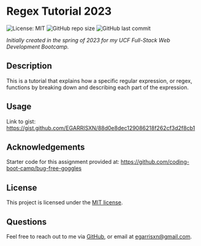 # Regex Tutorial 2023

![License: MIT](https://img.shields.io/badge/License-MIT-yellow.svg) ![GitHub repo size](https://img.shields.io/github/repo-size/egarrisxn/regex-tutorial-2023) ![GitHub last commit](https://img.shields.io/github/last-commit/egarrisxn/regex-tutorial-2023)

_Initially created in the spring of 2023 for my UCF Full-Stack Web Development Bootcamp._

## Description

This is a tutorial that explains how a specific regular expression, or regex, functions by breaking down and describing each part of the expression.

## Usage

Link to gist: https://gist.github.com/EGARRISXN/88d0e8dec129086218f262cf3d2f8cb1

## Acknowledgements

Starter code for this assignment provided at: https://github.com/coding-boot-camp/bug-free-goggles

## License

This project is licensed under the [MIT license](https://opensource.org/licenses/MIT).

## Questions

Feel free to reach out to me via [GitHub](https://github.com/EGARRISXN), or email at egarrisxn@gmail.com.
